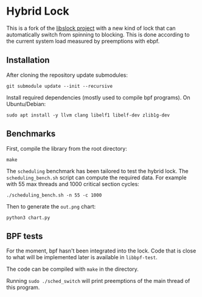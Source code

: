 Hybrid Lock
====

This is a fork of the [libslock project](https://github.com/tudordavid/libslock) with a new kind of lock that can automatically switch from spinning to blocking. This is done according to the current system load measured by preemptions with ebpf.

## Installation

After cloning the repository update submodules:
```
git submodule update --init --recursive
```

Install required dependencies (mostly used to compile bpf programs).
On Ubuntu/Debian:
```
sudo apt install -y llvm clang libelf1 libelf-dev zlib1g-dev
```

## Benchmarks
First, compile the library from the root directory:
```
make
```

The `scheduling` benchmark has been tailored to test the hybrid lock.
The `scheduling_bench.sh` script can compute the required data.
For example with 55 max threads and 1000 critical section cycles:

```
./scheduling_bench.sh -n 55 -c 1000
```

Then to generate the `out.png` chart:
```
python3 chart.py
```

## BPF tests
For the moment, bpf hasn't been integrated into the lock. Code that is close to what will be implemented later is available in `libbpf-test`.

The code can be compiled with `make` in the directory.

Running `sudo ./sched_switch` will print preemptions of the main thread of this program.


